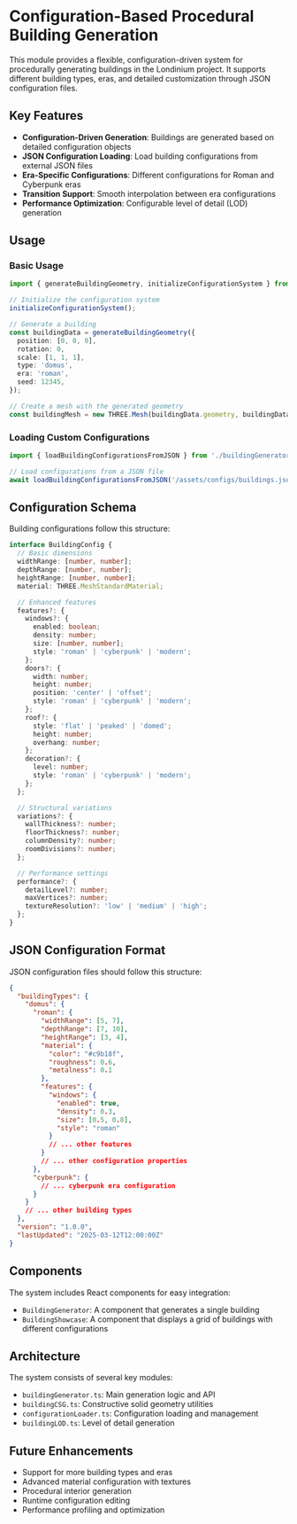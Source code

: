 # Configuration-Based Procedural Building Generation

This module provides a flexible, configuration-driven system for procedurally generating buildings in the Londinium project. It supports different building types, eras, and detailed customization through JSON configuration files.

## Key Features

- **Configuration-Driven Generation**: Buildings are generated based on detailed configuration objects
- **JSON Configuration Loading**: Load building configurations from external JSON files
- **Era-Specific Configurations**: Different configurations for Roman and Cyberpunk eras
- **Transition Support**: Smooth interpolation between era configurations
- **Performance Optimization**: Configurable level of detail (LOD) generation

## Usage

### Basic Usage

```typescript
import { generateBuildingGeometry, initializeConfigurationSystem } from './buildingGenerator';

// Initialize the configuration system
initializeConfigurationSystem();

// Generate a building
const buildingData = generateBuildingGeometry({
  position: [0, 0, 0],
  rotation: 0,
  scale: [1, 1, 1],
  type: 'domus',
  era: 'roman',
  seed: 12345,
});

// Create a mesh with the generated geometry
const buildingMesh = new THREE.Mesh(buildingData.geometry, buildingData.materials);
```

### Loading Custom Configurations

```typescript
import { loadBuildingConfigurationsFromJSON } from './buildingGenerator';

// Load configurations from a JSON file
await loadBuildingConfigurationsFromJSON('/assets/configs/buildings.json');
```

## Configuration Schema

Building configurations follow this structure:

```typescript
interface BuildingConfig {
  // Basic dimensions
  widthRange: [number, number];
  depthRange: [number, number];
  heightRange: [number, number];
  material: THREE.MeshStandardMaterial;

  // Enhanced features
  features?: {
    windows?: {
      enabled: boolean;
      density: number;
      size: [number, number];
      style: 'roman' | 'cyberpunk' | 'modern';
    };
    doors?: {
      width: number;
      height: number;
      position: 'center' | 'offset';
      style: 'roman' | 'cyberpunk' | 'modern';
    };
    roof?: {
      style: 'flat' | 'peaked' | 'domed';
      height: number;
      overhang: number;
    };
    decoration?: {
      level: number;
      style: 'roman' | 'cyberpunk' | 'modern';
    };
  };

  // Structural variations
  variations?: {
    wallThickness?: number;
    floorThickness?: number;
    columnDensity?: number;
    roomDivisions?: number;
  };

  // Performance settings
  performance?: {
    detailLevel?: number;
    maxVertices?: number;
    textureResolution?: 'low' | 'medium' | 'high';
  };
}
```

## JSON Configuration Format

JSON configuration files should follow this structure:

```json
{
  "buildingTypes": {
    "domus": {
      "roman": {
        "widthRange": [5, 7],
        "depthRange": [7, 10],
        "heightRange": [3, 4],
        "material": {
          "color": "#c9b18f",
          "roughness": 0.6,
          "metalness": 0.1
        },
        "features": {
          "windows": {
            "enabled": true,
            "density": 0.3,
            "size": [0.5, 0.8],
            "style": "roman"
          }
          // ... other features
        }
        // ... other configuration properties
      },
      "cyberpunk": {
        // ... cyberpunk era configuration
      }
    }
    // ... other building types
  },
  "version": "1.0.0",
  "lastUpdated": "2025-03-12T12:00:00Z"
}
```

## Components

The system includes React components for easy integration:

- `BuildingGenerator`: A component that generates a single building
- `BuildingShowcase`: A component that displays a grid of buildings with different configurations

## Architecture

The system consists of several key modules:

- `buildingGenerator.ts`: Main generation logic and API
- `buildingCSG.ts`: Constructive solid geometry utilities
- `configurationLoader.ts`: Configuration loading and management
- `buildingLOD.ts`: Level of detail generation

## Future Enhancements

- Support for more building types and eras
- Advanced material configuration with textures
- Procedural interior generation
- Runtime configuration editing
- Performance profiling and optimization
